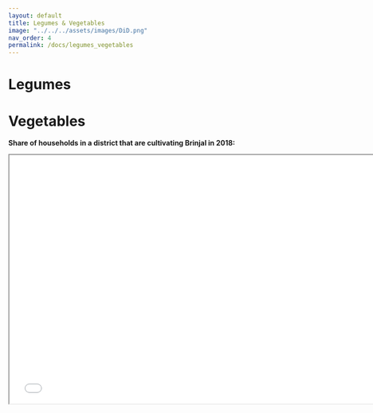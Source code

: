 ```yaml
---
layout: default
title: Legumes & Vegetables
image: "../../../assets/images/DiD.png"
nav_order: 4
permalink: /docs/legumes_vegetables
---
```


# Legumes

# Vegetables

<b>Share of households in a district that are cultivating Brinjal in 2018:</b>

<iframe src="brinjal_2018.html" height="500" width="750"> Wheat </iframe>
